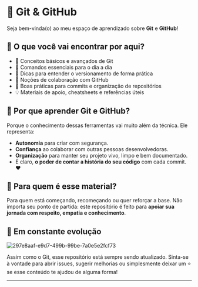 # 🌟 Git & GitHub

Seja bem-vinda(o) ao meu espaço de aprendizado sobre **Git** e **GitHub**!

## 📌 O que você vai encontrar por aqui?

- 📖 Conceitos básicos e avançados de Git
- 🔄 Comandos essenciais para o dia a dia
- 🧠 Dicas para entender o versionamento de forma prática
- 🤝 Noções de colaboração com GitHub
- 🔐 Boas práticas para commits e organização de repositórios
- 💡 Materiais de apoio, cheatsheets e referências úteis

## 💬 Por que aprender Git e GitHub?

Porque o conhecimento dessas ferramentas vai muito além da técnica. Ele representa:
- **Autonomia** para criar com segurança.
- **Confiança** ao colaborar com outras pessoas desenvolvedoras.
- **Organização** para manter seu projeto vivo, limpo e bem documentado.
- E claro, **o poder de contar a história do seu código** com cada commit. ❤️

## 🚀 Para quem é esse material?

Para quem está começando, recomeçando ou quer reforçar a base. Não importa seu ponto de partida: este repositório é feito para **apoiar sua jornada com respeito, empatia e conhecimento**.

## 🌱 Em constante evolução
![297e8aaf-e9d7-499b-99be-7a0e5e2fcf73](https://github.com/user-attachments/assets/6cfeb164-0e7b-4253-84de-b425f33e791b)


Assim como o Git, esse repositório está sempre sendo atualizado. Sinta-se à vontade para abrir issues, sugerir melhorias ou simplesmente deixar um ⭐ se esse conteúdo te ajudou de alguma forma!

---
